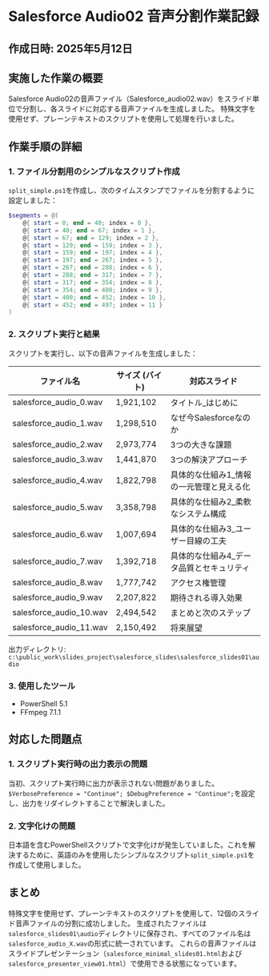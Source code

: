 # Salesforce Audio02 音声分割作業記録
## 作成日時: 2025年5月12日

## 実施した作業の概要
Salesforce Audio02の音声ファイル（Salesforce_audio02.wav）をスライド単位で分割し、各スライドに対応する音声ファイルを生成しました。
特殊文字を使用せず、プレーンテキストのスクリプトを使用して処理を行いました。

## 作業手順の詳細

### 1. ファイル分割用のシンプルなスクリプト作成
`split_simple.ps1`を作成し、次のタイムスタンプでファイルを分割するように設定しました：

```powershell
$segments = @(
    @{ start = 0; end = 40; index = 0 },
    @{ start = 40; end = 67; index = 1 },
    @{ start = 67; end = 129; index = 2 },
    @{ start = 129; end = 159; index = 3 },
    @{ start = 159; end = 197; index = 4 },
    @{ start = 197; end = 267; index = 5 },
    @{ start = 267; end = 288; index = 6 },
    @{ start = 288; end = 317; index = 7 },
    @{ start = 317; end = 354; index = 8 },
    @{ start = 354; end = 400; index = 9 },
    @{ start = 400; end = 452; index = 10 },
    @{ start = 452; end = 497; index = 11 }
)
```

### 2. スクリプト実行と結果
スクリプトを実行し、以下の音声ファイルを生成しました：

| ファイル名 | サイズ (バイト) | 対応スライド |
|------------|----------------|-------------|
| salesforce_audio_0.wav | 1,921,102 | タイトル_はじめに |
| salesforce_audio_1.wav | 1,298,510 | なぜ今Salesforceなのか |
| salesforce_audio_2.wav | 2,973,774 | 3つの大きな課題 |
| salesforce_audio_3.wav | 1,441,870 | 3つの解決アプローチ |
| salesforce_audio_4.wav | 1,822,798 | 具体的な仕組み1_情報の一元管理と見える化 |
| salesforce_audio_5.wav | 3,358,798 | 具体的な仕組み2_柔軟なシステム構成 |
| salesforce_audio_6.wav | 1,007,694 | 具体的な仕組み3_ユーザー目線の工夫 |
| salesforce_audio_7.wav | 1,392,718 | 具体的な仕組み4_データ品質とセキュリティ |
| salesforce_audio_8.wav | 1,777,742 | アクセス権管理 |
| salesforce_audio_9.wav | 2,207,822 | 期待される導入効果 |
| salesforce_audio_10.wav | 2,494,542 | まとめと次のステップ |
| salesforce_audio_11.wav | 2,150,492 | 将来展望 |

出力ディレクトリ: `c:\public_work\slides_project\salesforce_slides\salesforce_slides01\audio`

### 3. 使用したツール
- PowerShell 5.1
- FFmpeg 7.1.1

## 対応した問題点

### 1. スクリプト実行時の出力表示の問題
当初、スクリプト実行時に出力が表示されない問題がありました。`$VerbosePreference = "Continue"; $DebugPreference = "Continue";`を設定し、出力をリダイレクトすることで解決しました。

### 2. 文字化けの問題
日本語を含むPowerShellスクリプトで文字化けが発生していました。これを解決するために、英語のみを使用したシンプルなスクリプト`split_simple.ps1`を作成して使用しました。

## まとめ
特殊文字を使用せず、プレーンテキストのスクリプトを使用して、12個のスライド音声ファイルの分割に成功しました。
生成されたファイルは`salesforce_slides01\audio`ディレクトリに保存され、すべてのファイル名は`salesforce_audio_X.wav`の形式に統一されています。
これらの音声ファイルはスライドプレゼンテーション（`salesforce_minimal_slides01.html`および`salesforce_presenter_view01.html`）で使用できる状態になっています。
